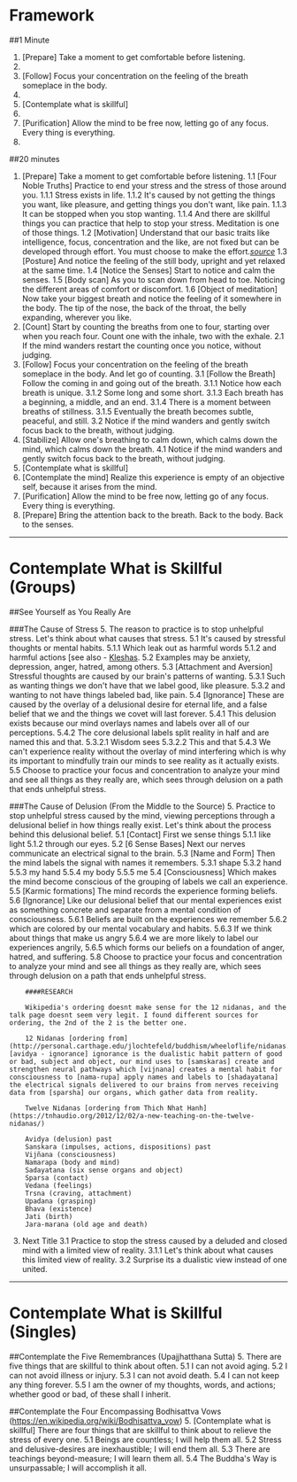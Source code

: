 Framework
==========

##1 Minute
1. [Prepare] Take a moment to get comfortable before listening.
2. 
3. [Follow] Focus your concentration on the feeling of the breath someplace in the body.
4.
5. [Contemplate what is skillful]
6.
7. [Purification] Allow the mind to be free now, letting go of any focus. Every thing is everything.
8.  

##20 minutes
1.	[Prepare] Take a moment to get comfortable before listening.
	1.1 [Four Noble Truths] Practice to end your stress and the stress of those around you.
		1.1.1	Stress exists in life.
		1.1.2	It's caused by not getting the things you want, like pleasure, and getting things you don't want, like pain.
		1.1.3	It can be stopped when you stop wanting.
		1.1.4	And there are skillful things you can practice that help to stop your stress. Meditation is one of those things.
	1.2 [Motivation] Understand that our basic traits like intelligence, focus, concentration and the like, are not fixed but can be developed through effort. You must choose to make the effort.*[source](http://mindsetonline.com/whatisit/about/)*
	1.3	[Posture] And notice the feeling of the still body, upright and yet relaxed at the same time. 
	1.4	[Notice the Senses] Start to notice and calm the senses.
	1.5	[Body scan] As you to scan down from head to toe. Noticing the different areas of comfort or discomfort.
	1.6	[Object of meditation] Now take your biggest breath and notice the feeling of it somewhere in the body. The tip of the nose, the back of the throat, the belly expanding, wherever you like.
2.	[Count] Start by counting the breaths from one to four, starting over when you reach four. Count one with the inhale, two with the exhale.
	2.1	If the mind wanders restart the counting once you notice, without judging.
3.	[Follow] Focus your concentration on the feeling of the breath someplace in the body. And let go of counting.
	3.1	[Follow the Breath] Follow the coming in and going out of the breath. 
		3.1.1	Notice how each breath is unique.
		3.1.2	Some long and some short. 
		3.1.3	Each breath has a beginning, a middle, and an end. 
		3.1.4	There is a moment between breaths of stillness.
		3.1.5	Eventually the breath becomes subtle, peaceful, and still. 
	3.2	Notice if the mind wanders and gently switch focus back to the breath, without judging.
4.	[Stabilize] Allow one's breathing to calm down, which calms down the mind, which calms down the breath.
	4.1	Notice if the mind wanders and gently switch focus back to the breath, without judging.
5.	[Contemplate what is skillful] 
6.	[Contemplate the mind] Realize this experience is empty of an objective self, because it arises from the mind. 
7.	[Purification] Allow the mind to be free now, letting go of any focus. Every thing is everything. 
8.	[Prepare] Bring the attention back to the breath. Back to the body. Back to the senses.
---

Contemplate What is Skillful (Groups)
======================

##See Yourself as You Really Are

###The Cause of Stress
5.	The reason to practice is to stop unhelpful stress. Let's think about what causes that stress.
	5.1	It's caused by stressful thoughts or mental habits.
		5.1.1 Which leak out as harmful words 
		5.1.2 and harmful actions [see also - [Kleshas](https://en.wikipedia.org/wiki/Kleshas_(Buddhism)).
	5.2	Examples may be anxiety, depression, anger, hatred, among others.
	5.3	[Attachment and Aversion] Stressful thoughts are caused by our brain's patterns of wanting.
		5.3.1 Such as wanting things we don't have that we label good, like pleasure.
		5.3.2 and wanting to not have things labeled bad, like pain.
	5.4	[Ignorance] These are caused by the overlay of a delusional desire for eternal life, and a false belief that we and the things we covet will last forever.
		5.4.1 This delusion exists because our mind overlays names and labels over all of our perceptions.
		5.4.2 The core delusional labels split reality in half and are named this and that. 
			5.3.2.1	Wisdom sees
			5.3.2.2	This and that 
		5.4.3 We can't experience reality without the overlay of mind interfering which is why its important to mindfully train our minds to see reality as it actually exists.
	5.5	Choose to practice your focus and concentration to analyze your mind and see all things as they really are, which sees through delusion on a path that ends unhelpful stress.

###The Cause of Delusion (From the Middle to the Source)
5.	Practice to stop unhelpful stress caused by the mind, viewing perceptions through a delusional belief in how things really exist. 
	Let's think about the process behind this delusional belief.
	5.1	[Contact] First we sense things
		5.1.1	like light 
		5.1.2	through our eyes.
	5.2	[6 Sense Bases] Next our nerves communicate an electrical signal to the brain.
	5.3 [Name and Form] Then the mind labels the signal with names it remembers. 
		5.3.1	shape
		5.3.2	hand
		5.5.3	my hand
		5.5.4	my body
		5.5.5	me
	5.4	[Consciousness] Which makes the mind become conscious of the grouping of labels we call an experience.
	5.5 [Karmic formations] The mind records the experience forming beliefs.
	5.6 [Ignorance] Like our delusional belief that our mental experiences exist as something concrete and separate from a mental condition of consciousness.
		5.6.1	Beliefs are built on the experiences we remember
		5.6.2	which are colored by our mental vocabulary and habits. 
		5.6.3	If we think about things that make us angry
		5.6.4	we are more likely to label our experiences angrily, 
		5.6.5	which forms our beliefs on a foundation of anger, hatred, and suffering.
	5.8	Choose to practice your focus and concentration to analyze your mind and see all things as they really are, which sees through delusion on a path that ends unhelpful stress.

		####RESEARCH

		Wikipedia's ordering doesnt make sense for the 12 nidanas, and the talk page doesnt seem very legit. I found different sources for ordering, the 2nd of the 2 is the better one.	

		12 Nidanas [ordering from](http://personal.carthage.edu/jlochtefeld/buddhism/wheeloflife/nidanas.html) [avidya - ignorance] ignorance is the dualistic habit pattern of good or bad, subject and object, our mind uses to [samskaras] create and strengthen neural pathways which [vijnana] creates a mental habit for consciousness to [nama-rupa] apply names and labels to [shadayatana] the electrical signals delivered to our brains from nerves receiving data from [sparsha] our organs, which gather data from reality.

		Twelve Nidanas [ordering from Thich Nhat Hanh](https://tnhaudio.org/2012/12/02/a-new-teaching-on-the-twelve-nidanas/)

		Avidya (delusion) past
		Sanskara (impulses, actions, dispositions) past
		Vijñana (consciousness)
		Namarapa (body and mind)
		Sadayatana (six sense organs and object)
		Sparsa (contact)
		Vedana (feelings)
		Trsna (craving, attachment)
		Upadana (grasping)
		Bhava (existence)
		Jati (birth)
		Jara-marana (old age and death)

3.	Next Title
	3.1	Practice to stop the stress caused by a deluded and closed mind with a limited view of reality.
		3.1.1	Let's think about what causes this limited view of reality.
	3.2	Surprise its a dualistic view instead of one united. 

---

Contemplate What is Skillful (Singles)
======================

##Contemplate the Five Remembrances (Upajjhatthana Sutta)
5. There are five things that are skillful to think about often.
	5.1	I can not avoid aging.
	5.2	I can not avoid illness or injury.
	5.3	I can not avoid death.
	5.4	I can not keep any thing forever.
	5.5 I am the owner of my thoughts, words, and actions; whether good or bad, of these shall I inherit.

##Contemplate the Four Encompassing Bodhisattva Vows (https://en.wikipedia.org/wiki/Bodhisattva_vow)
5. [Contemplate what is skillful] There are four things that are skillful to think about to relieve the stress of every one.
	5.1	Beings are countless; I will help them all.
	5.2	Stress and delusive-desires are inexhaustible; I will end them all.
	5.3	There are teachings beyond-measure; I will learn them all.
	5.4	The Buddha's Way is unsurpassable; I will accomplish it all.
